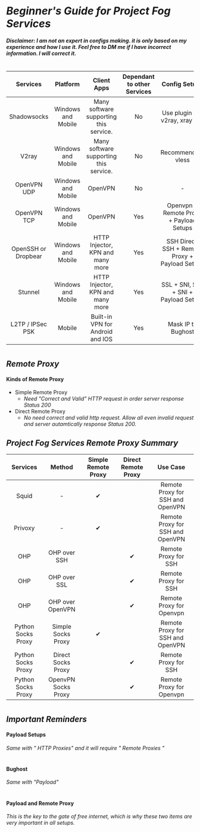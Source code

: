 # _Beginner's Guide for Project Fog Services_

#### _Disclaimer: I am not an expert in configs making. it is only based on my experience and how I use it. Feel free to DM me if I have incorrect information. I will correct it._

#
| Services | Platform | Client Apps | Dependant to other Services | Config Setups | Possible to use a BugHost? | Remarks | 
| :---: | :---: | :---: | :---: | :---: | :---: | :---: |
| Shadowsocks | Windows and Mobile | Many software supporting this service. | No | Use plugin like v2ray, xray etc. | Yes | abc |
| V2ray | Windows and Mobile | Many software supporting this service. | No | Recommended: vless | Yes | abc |
| OpenVPN UDP | Windows and Mobile | OpenVPN | No | - | No | abc |
| OpenVPN TCP | Windows and Mobile | OpenVPN | Yes | Openvpn + Remote Proxy + Payload Setups | Yes | abc |
| OpenSSH or Dropbear | Windows and Mobile | HTTP Injector, KPN and many more | Yes | SSH Direct, SSH + Remote Proxy + Payload Setups | Yes | abc |
| Stunnel | Windows and Mobile | HTTP Injector, KPN and many more | Yes | SSL + SNI, SSL + SNI + Payload Setups  | Yes | abc |
| L2TP / IPSec PSK | Mobile | Built-in VPN for Android and IOS | Yes | Mask IP to Bughost| Yes | abc |

#
## _Remote Proxy_

#### Kinds of Remote Proxy
- Simple Remote Proxy
  - _Need "Correct and Valid" HTTP request in order server response Status 200_
- Direct Remote Proxy
  - _No need correct and valid http request. Allow all even invalid request and server autamtically response Status 200._

## _Project Fog Services Remote Proxy Summary_
| Services | Method | Simple Remote Proxy | Direct Remote Proxy | Use Case |
| :---: | :---: | :---: | :---: |:---: |
| Squid | - | ✔ |  | Remote Proxy for SSH and OpenVPN |
| Privoxy | - | ✔ |  | Remote Proxy for SSH and OpenVPN |
| OHP | OHP over  SSH |  | ✔ | Remote Proxy for SSH|
| OHP | OHP over  SSL |  | ✔ | Remote Proxy for SSH |
| OHP | OHP over  OpenVPN |  | ✔ | Remote Proxy for Openvpn |
| Python Socks Proxy | Simple Socks Proxy | ✔| | Remote Proxy for SSH and OpenVPN |
| Python Socks Proxy | Direct Socks Proxy | | ✔ | Remote Proxy for SSH |
| Python Socks Proxy | OpenvPN Socks Proxy |  | ✔ | Remote Proxy for Openvpn |



#
## _Important Reminders_
#### Payload Setups
_Same with " HTTP Proxies" and it will require " Remote Proxies "_
#
#### Bughost
_Same with "Payload"_
#
#### Payload and Remote Proxy
_This is the key to the gate of free internet, which is why these two items are very important in all setups._

#
